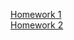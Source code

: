 [Homework 1](https://stepanchik2005.github.io/Genius_Homework/genius-homework-1)<br>
[Homework 2](https://stepanchik2005.github.io/Genius_Homework/genius-homework-2)<br>
